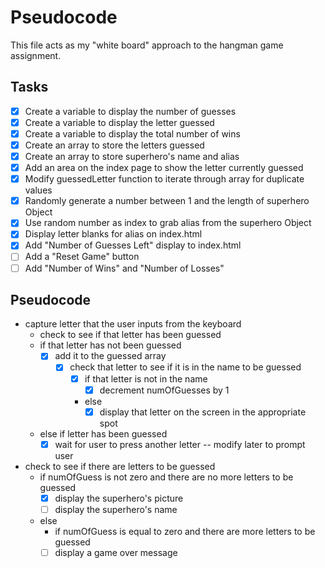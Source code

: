 # Pseudocode

This file acts as my "white board" approach to the hangman game assignment.

## Tasks

-   [x] Create a variable to display the number of guesses
-   [x] Create a variable to display the letter guessed
-   [x] Create a variable to display the total number of wins
-   [x] Create an array to store the letters guessed
-   [x] Create an array to store superhero's name and alias
-   [x] Add an area on the index page to show the letter currently guessed
-   [x] Modify guessedLetter function to iterate through array for duplicate values
-   [x] Randomly generate a number between 1 and the length of superhero Object
-   [x] Use random number as index to grab alias from the superhero Object
-   [x] Display letter blanks for alias on index.html
-   [x] Add "Number of Guesses Left" display to index.html
-   [ ] Add a "Reset Game" button
-   [ ] Add "Number of Wins" and "Number of Losses"

## Pseudocode

-   capture letter that the user inputs from the keyboard
    -   check to see if that letter has been guessed
    -   if that letter has not been guessed
        -   [x] add it to the guessed array
            -   [x] check that letter to see if it is in the name to be guessed
                -   [x] if that letter is not in the name
                    -   [x] decrement numOfGuesses by 1
                -   else
                    -   [x] display that letter on the screen in the appropriate spot
    -   else if letter has been guessed
        -   [x] wait for user to press another letter -- modify later to prompt user
-   check to see if there are letters to be guessed
    -   if numOfGuess is not zero and there are no more letters to be guessed
        -   [x] display the superhero's picture
        -   [ ] display the superhero's name
    -   else
        -   if numOfGuess is equal to zero and there are more letters to be guessed
        -   [ ] display a game over message
